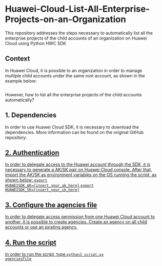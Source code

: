 # Huawei-Cloud-List-All-Enterprise-Projects-on-an-Organization
This repository addresses the steps necessary to automatically list all the enterprise projects of the child accounts of an organization on Huawei Cloud using Python HWC SDK

## Context
In Huawei Cloud, it is possible to an organization in order to manage multiple child accounts under the same root account, as shown in the example below:

<img src="">

However, how to list all the enterprise projects of the child accounts automatically? 

## 1. Dependencies
In order to use Huawei Cloud SDK, it is necessary to download the dependencies. More information can be found on the original GitHub repository: <a href="https://github.com/huaweicloud/huaweicloud-sdk-python-v3" GitHub Repository>

## 2. Authentication
In order to delegate access to the Huawei account through the SDK, it is necessary to generate a AK/SK pair on Huawei Cloud console. After that, import the AK/SK as environment variables on the OS running the script, as shown below:
<code>export HUAWEISDK_AK={insert_your_ak_here}</code>
<code>export HUAWEISDK_SK={insert_your_sk_here}</code>

## 3. Configure the agencies file
In order to delegate access permission from one Huawei Cloud account to another, it is possible to create agencies. Create an agency on all child accounts or use an existing agency.

## 4. Run the script
In order to run the script, type <code>python3 script.py agenciesFile</code>
